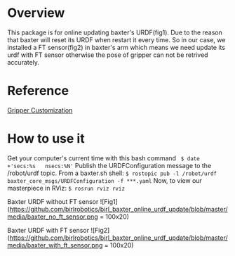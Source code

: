 ﻿# Overview
This package is for online updating baxter's URDF(fig1). Due to the reason that baxter will reset its URDF when restart it every time. So in our case, we installed a FT sensor(fig2) in baxter's arm which means we need update its urdf with FT sensor otherwise the pose of gripper can not be retrived accurately.

# Reference
[Gripper Customization](http://sdk.rethinkrobotics.com/wiki/Gripper_Customization)
# How to use it
 Get your computer's current time with this bash command
` $ date +'secs:%s   nsecs:%N'`
 Publish the URDFConfiguration message to the /robot/urdf topic. From a baxter.sh shell: 
 `$ rostopic pub -l /robot/urdf baxter_core_msgs/URDFConfiguration -f ***.yaml`
Now, to view our masterpiece in RViz: 
`$ rosrun rviz rviz`

Baxter URDF without FT sensor
![Fig1](https://github.com/birlrobotics/birl_baxter_online_urdf_update/blob/master/media/baxter_no_ft_sensor.png = 100x20)

Baxter URDF with FT sensor
![Fig2](https://github.com/birlrobotics/birl_baxter_online_urdf_update/blob/master/media/baxter_with_ft_sensor.png = 100x20)
